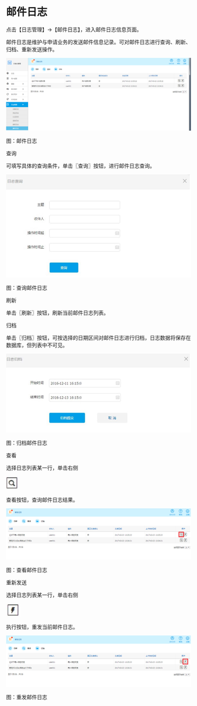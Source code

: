 # 邮件日志

点击【日志管理】->【邮件日志】，进入邮件日志信息页面。

邮件日志是维护与申请业务的发送邮件信息记录。可对邮件日志进行查询、刷新、归档、重新发送操作。 

![](/articles/idm/5-/images/image122.png)

图：邮件日志

查询

可填写具体的查询条件，单击〖查询〗按钮，进行邮件日志查询。 

![](/articles/idm/5-/images/image123.png)

图：查询邮件日志

刷新

单击〖刷新〗按钮，刷新当前邮件日志列表。

归档

单击〖归档〗按钮，可按选择的日期区间对邮件日志进行归档，日志数据将保存在数据库，但列表中不可见。 

![](/articles/idm/5-/images/image124.png)

图：归档邮件日志

查看

选择日志列表某一行，单击右侧

![](/articles/idm/4-/images/image99.png)

查看按钮，查询邮件日志结果。

![](/articles/idm/5-/images/image125.png)

图：查看邮件日志

重新发送

选择日志列表某一行，单击右侧

![](/articles/idm/2-/images/image64.png)

执行按钮，重发当前邮件日志。

![](/articles/idm/5-/images/image126.png)

图：重发邮件日志















